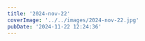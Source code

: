 ```yaml
---
title: '2024-nov-22'
coverImage: '../../images/2024-nov-22.jpg'
pubDate: '2024-11-22 12:24:36'
---
```

